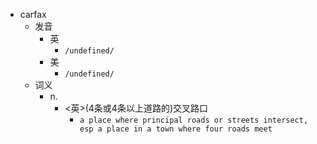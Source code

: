 - carfax
  - 发音
    - 英
      - `/undefined/`
    - 美
      - `/undefined/`
  - 词义
    - n.
      - <英>(4条或4条以上道路的)交叉路口
        - `a place where principal roads or streets intersect, esp a place in a town where four roads meet `
